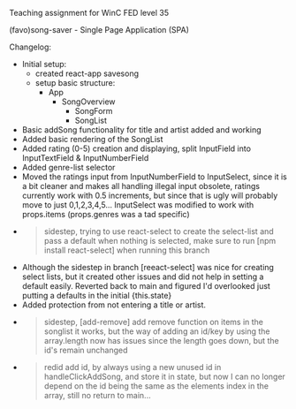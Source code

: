 Teaching assignment for WinC FED level 35

(favo)song-saver - Single Page Application (SPA)

Changelog:

- Initial setup:
  - created react-app savesong
  - setup basic structure:
    - App
      - SongOverview
        - SongForm
        - SongList
- Basic addSong functionality for title and artist added and working
- Added basic rendering of the SongList
- Added rating (0-5) creation and displaying, split InputField into InputTextField & InputNumberField
- Added genre-list selector
- Moved the ratings input from InputNumberField to InputSelect, since it is a bit cleaner and makes all handling illegal input obsolete, ratings currently work with 0.5 increments, but since that is ugly will probably move to just 0,1,2,3,4,5... InputSelect was modified to work with props.items (props.genres was a tad specific)
- > sidestep, trying to use react-select to create the select-list and pass a default when nothing is selected, make sure to run  [npm install react-select] when running this branch
- Although the sidestep in branch [reeact-select] was nice for creating select lists, but it created other issues and did not help in setting a default easily. Reverted back to main and figured I'd overlooked just putting a defaults in the initial {this.state}
- Added protection from not entering a title or artist.
- > sidestep, [add-remove] add remove function on items in the songlist
it works, but the way of adding an id/key by using the array.length now has issues since the length goes down, but the id's remain unchanged
- > redid add id, by always using a new unused id in handleClickAddSong, and store it in state, but now I can no longer depend on the id being the same as the elements index in the array, still no return to main...
